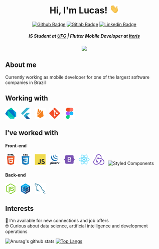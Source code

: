 <div align="center">
  <h1>
    Hi, I'm Lucas! 
    <img src="https://raw.githubusercontent.com/ABSphreak/ABSphreak/master/gifs/Hi.gif" width="30px"> 
  </h1> 
  
[![Github Badge](https://img.shields.io/badge/github%20-%23323330.svg?&style=for-the-badge&logo=github&logoColor=white&color=black&link=https://github.com/lucaspmatos)](https://github.com/lucaspmatos)
[![Gitlab Badge](https://img.shields.io/badge/gitlab%20-%23323330.svg?&style=for-the-badge&logo=gitlab&logoColor=white&color=purple&link=https://gitlab.com/lucaspmatos)](https://gitlab.com/lucaspmatos)
[![Linkedin Badge](https://img.shields.io/badge/linkedin%20-%23323330.svg?&style=for-the-badge&logo=linkedin&logoColor=white&color=blue&link=https://www.linkedin.com/in/lucaspmatos/)](https://www.linkedin.com/in/lucaspmatos/)

##### IS Student at [UFG](https://ufg.br) | Flutter Mobile Developer at [Iteris](https://www.iteris.com.br)

![](https://visitor-badge.glitch.me/badge?page_id=lucaspmatos)

</div>

## About me
Currently working as mobile developer for one of the largest software companies in Brazil

## Working with
<img height="35" title="Dart" alt="Dart" src="https://raw.githubusercontent.com/devicons/devicon/master/icons/dart/dart-original.svg"> &nbsp;
<img height="35" title="Flutter" alt="Flutter" src="https://github.com/devicons/devicon/blob/master/icons/flutter/flutter-original.svg"> &nbsp;
<img height="35" title="Firebase" alt="Firebase" src="https://raw.githubusercontent.com/devicons/devicon/master/icons/firebase/firebase-plain.svg"> &nbsp;
<img height="35" title="Git" alt="Git" src="https://raw.githubusercontent.com/devicons/devicon/master/icons/git/git-original.svg"> &nbsp;
<img height="35" title="Figma" alt="Figma" src="https://raw.githubusercontent.com/devicons/devicon/master/icons/figma/figma-original.svg"> &nbsp;

## I've worked with
#### Front-end
<img height="35" title="HTML5" alt="HTML5" src="https://raw.githubusercontent.com/devicons/devicon/master/icons/html5/html5-original-wordmark.svg"> &nbsp;
<img height="35" title="CSS3" alt="CSS3" src="https://github.com/devicons/devicon/blob/master/icons/css3/css3-original-wordmark.svg"> &nbsp;
<img height="35" title="JavaScript" alt="JavaScript" src="https://raw.githubusercontent.com/devicons/devicon/master/icons/javascript/javascript-original.svg"> &nbsp;
<img height="35" title="jQuery" alt="jQuery" src="https://raw.githubusercontent.com/devicons/devicon/master/icons/jquery/jquery-original-wordmark.svg"> &nbsp;
<img height="35" title="Bootstrap" alt="Bootstrap" src="https://raw.githubusercontent.com/devicons/devicon/master/icons/bootstrap/bootstrap-plain.svg"> &nbsp;
<img height="35" title="React" alt="React" src="https://github.com/devicons/devicon/blob/master/icons/react/react-original.svg"> &nbsp;
<img height="35" title="Redux" alt="Redux" src="https://raw.githubusercontent.com/devicons/devicon/master/icons/redux/redux-original.svg"> &nbsp;
<img height="35" title="Styled Components" alt="Styled Components" src="https://miro.medium.com/max/480/1*Iohnw2aOQ5EBghVoqKA7VA.png"> &nbsp;

#### Back-end
<img height="35" title="Node.js" alt="Node.js" src="https://raw.githubusercontent.com/devicons/devicon/master/icons/nodejs/nodejs-original.svg"> &nbsp;
<img height="35" title="Sequelize" alt="Sequelize" src="https://raw.githubusercontent.com/devicons/devicon/master/icons/sequelize/sequelize-original.svg"> &nbsp;
<img height="35" title="MySQL" alt="MySQL" src="https://raw.githubusercontent.com/devicons/devicon/master/icons/mysql/mysql-original.svg"> &nbsp;

## Interests
:handshake: I'm available for new connections and job offers<br>
:nerd_face: Curious about data science, artificial intelligence and development operations<br>

![Anurag's github stats](https://github-readme-stats.vercel.app/api?username=lucaspmatos&count_private=true&show_icons=true&hide=issues&title_color=000000&icon_color=5C2DAE&line_height=24)
[![Top Langs](https://github-readme-stats.vercel.app/api/top-langs/?username=lucaspmatos&layout=compact&show_icons=true&title_color=000000&icon_color=5C2DAE)](https://github.com/anuraghazra/github-readme-stats)
